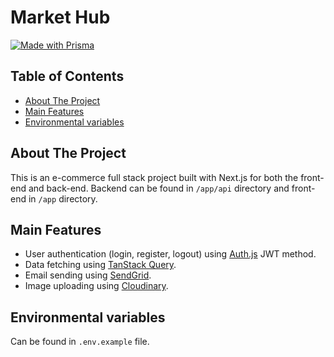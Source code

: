 # Market Hub

[![Made with Prisma](http://made-with.prisma.io/dark.svg)](https://prisma.io)

## Table of Contents

- [About The Project](#about-the-project)
- [Main Features](#main-features)
- [Environmental variables](#environmental-variables)

## About The Project

This is an e-commerce full stack project built with Next.js for both the front-end and back-end. Backend can be found in `/app/api` directory and front-end in `/app` directory.

## Main Features

- User authentication (login, register, logout) using [Auth.js](https://authjs.dev/) JWT method.
- Data fetching using [TanStack Query](https://tanstack.com/query/latest).
- Email sending using [SendGrid](https://sendgrid.com/).
- Image uploading using [Cloudinary](https://cloudinary.com/).

## Environmental variables

Can be found in `.env.example` file.
